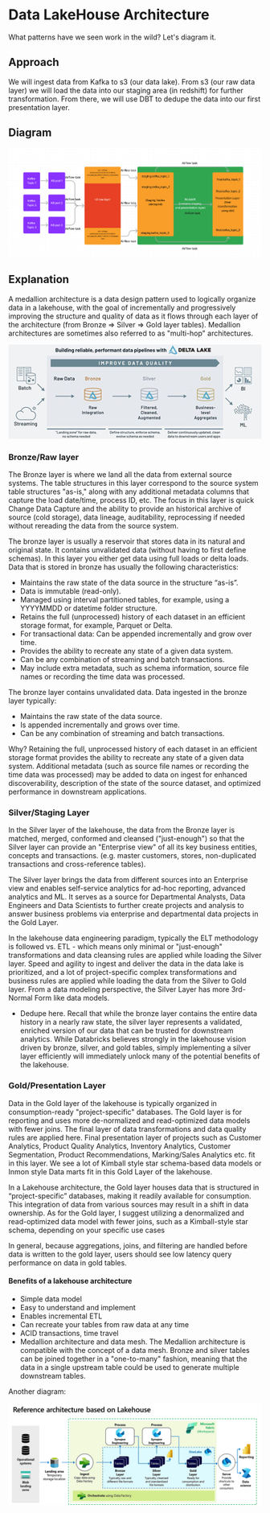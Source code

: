 # Data LakeHouse Architecture

What patterns have we seen work in the wild? Let's diagram it.

## Approach

We will ingest data from Kafka to s3 (our data lake). From s3 (our raw data layer) we will load the data into our staging area (in redshift) for further transformation. From there, we will use DBT to dedupe the data into our first presentation layer. 

## Diagram

![design](images/design.png)

## Explanation

A medallion architecture is a data design pattern used to logically organize data in a lakehouse, with the goal of incrementally and progressively improving the structure and quality of data as it flows through each layer of the architecture (from Bronze ⇒ Silver ⇒ Gold layer tables). Medallion architectures are sometimes also referred to as "multi-hop" architectures.

![medallion](images/medallion.png)

### Bronze/Raw layer

The Bronze layer is where we land all the data from external source systems. The table structures in this layer correspond to the source system table structures "as-is," along with any additional metadata columns that capture the load date/time, process ID, etc. The focus in this layer is quick Change Data Capture and the ability to provide an historical archive of source (cold storage), data lineage, auditability, reprocessing if needed without rereading the data from the source system.

The bronze layer is usually a reservoir that stores data in its natural and original state. It contains unvalidated data (without having to first define schemas). In this layer you either get data using full loads or delta loads. Data that is stored in bronze has usually the following characteristics:

- Maintains the raw state of the data source in the structure “as-is”.
- Data is immutable (read-only).
- Managed using interval partitioned tables, for example, using a YYYYMMDD or datetime folder structure.
- Retains the full (unprocessed) history of each dataset in an efficient storage format, for example, Parquet or Delta.
- For transactional data: Can be appended incrementally and grow over time.
- Provides the ability to recreate any state of a given data system.
- Can be any combination of streaming and batch transactions.
- May include extra metadata, such as schema information, source file names or recording the time data was processed.


The bronze layer contains unvalidated data. Data ingested in the bronze layer typically:
- Maintains the raw state of the data source.
- Is appended incrementally and grows over time.
- Can be any combination of streaming and batch transactions.

Why? Retaining the full, unprocessed history of each dataset in an efficient storage format provides the ability to recreate any state of a given data system. Additional metadata (such as source file names or recording the time data was processed) may be added to data on ingest for enhanced discoverability, description of the state of the source dataset, and optimized performance in downstream applications.



### Silver/Staging Layer

In the Silver layer of the lakehouse, the data from the Bronze layer is matched, merged, conformed and cleansed ("just-enough") so that the Silver layer can provide an "Enterprise view" of all its key business entities, concepts and transactions. (e.g. master customers, stores, non-duplicated transactions and cross-reference tables).

The Silver layer brings the data from different sources into an Enterprise view and enables self-service analytics for ad-hoc reporting, advanced analytics and ML. It serves as a source for Departmental Analysts, Data Engineers and Data Scientists to further create projects and analysis to answer business problems via enterprise and departmental data projects in the Gold Layer.

In the lakehouse data engineering paradigm, typically the ELT methodology is followed vs. ETL - which means only minimal or "just-enough" transformations and data cleansing rules are applied while loading the Silver layer. Speed and agility to ingest and deliver the data in the data lake is prioritized, and a lot of project-specific complex transformations and business rules are applied while loading the data from the Silver to Gold layer. From a data modeling perspective, the Silver Layer has more 3rd-Normal Form like data models.

- Dedupe here. Recall that while the bronze layer contains the entire data history in a nearly raw state, the silver layer represents a validated, enriched version of our data that can be trusted for downstream analytics. While Databricks believes strongly in the lakehouse vision driven by bronze, silver, and gold tables, simply implementing a silver layer efficiently will immediately unlock many of the potential benefits of the lakehouse.


### Gold/Presentation Layer

Data in the Gold layer of the lakehouse is typically organized in consumption-ready "project-specific" databases. The Gold layer is for reporting and uses more de-normalized and read-optimized data models with fewer joins. The final layer of data transformations and data quality rules are applied here. Final presentation layer of projects such as Customer Analytics, Product Quality Analytics, Inventory Analytics, Customer Segmentation, Product Recommendations, Marking/Sales Analytics etc. fit in this layer. We see a lot of Kimball style star schema-based data models or Inmon style Data marts fit in this Gold Layer of the lakehouse.

In a Lakehouse architecture, the Gold layer houses data that is structured in “project-specific” databases, making it readily available for consumption. This integration of data from various sources may result in a shift in data ownership. As for the Gold layer, I suggest utilizing a denormalized and read-optimized data model with fewer joins, such as a Kimball-style star schema, depending on your specific use cases

In general, because aggregations, joins, and filtering are handled before data is written to the gold layer, users should see low latency query performance on data in gold tables.


#### Benefits of a lakehouse architecture
- Simple data model
- Easy to understand and implement
- Enables incremental ETL
- Can recreate your tables from raw data at any time
- ACID transactions, time travel
- Medallion architecture and data mesh. The Medallion architecture is compatible with the concept of a data mesh. Bronze and silver tables can be joined together in a "one-to-many" fashion, meaning that the data in a single upstream table could be used to generate multiple downstream tables.


Another diagram:

![medallion2](images/medallion2.webp)
